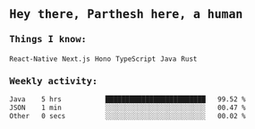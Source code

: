 <samp>
    <h2>Hey there, Parthesh here, a human</h2>
    <h3>Things I know: </h3>
    <code>React-Native</code> <code>Next.js</code> <code>Hono</code> <code>TypeScript</code> <code>Java</code> <code>Rust</code>
    <h3>Weekly activity:</h3>
<!--START_SECTION:waka-->

```txt
Java    5 hrs           █████████████████████████   99.52 %
JSON    1 min           ░░░░░░░░░░░░░░░░░░░░░░░░░   00.47 %
Other   0 secs          ░░░░░░░░░░░░░░░░░░░░░░░░░   00.02 %
```

<!--END_SECTION:waka-->
</samp>
